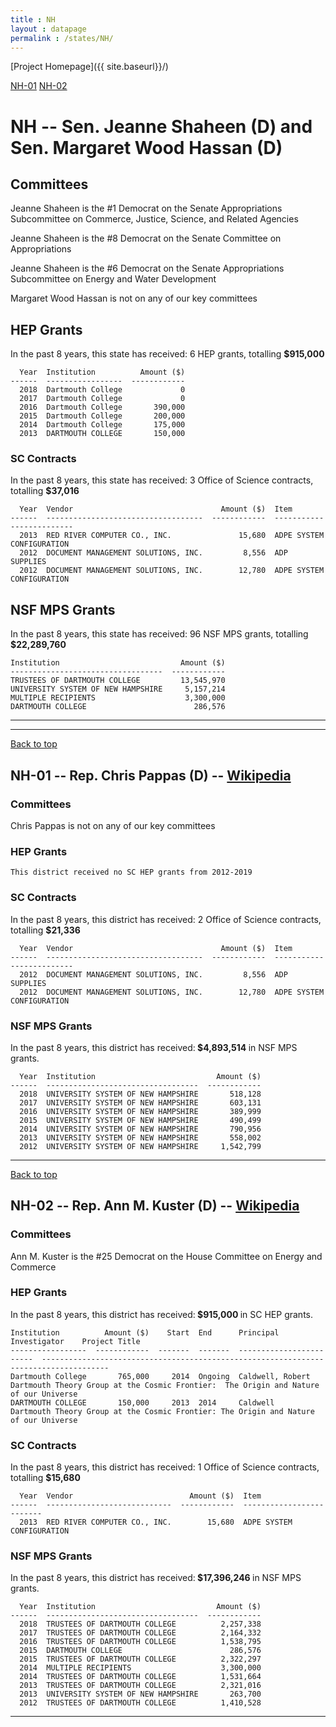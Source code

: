 ```yaml
---
title : NH
layout : datapage
permalink : /states/NH/
---
```

<a name="top"></a>
[Project Homepage]({{ site.baseurl}}/)


[NH-01](#NH-01)  [NH-02](#NH-02)  

# NH -- Sen. Jeanne Shaheen (D) and  Sen. Margaret Wood Hassan (D)
## Committees
Jeanne Shaheen is the #1 Democrat on the Senate Appropriations Subcommittee on Commerce, Justice, Science, and Related Agencies 

Jeanne Shaheen is the #8 Democrat on the Senate Committee on Appropriations 

Jeanne Shaheen is the #6 Democrat on the Senate Appropriations Subcommittee on Energy and Water Development 

Margaret Wood Hassan is not on any of our key committees 

## HEP Grants
In the past 8 years, this state has received:
6 HEP grants, totalling <b> $915,000</b>
```
  Year  Institution          Amount ($)
------  -----------------  ------------
  2018  Dartmouth College             0
  2017  Dartmouth College             0
  2016  Dartmouth College       390,000
  2015  Dartmouth College       200,000
  2014  Dartmouth College       175,000
  2013  DARTMOUTH COLLEGE       150,000
```
### SC Contracts
In the past 8 years, this state has received:
3 Office of Science contracts, totalling <b> $37,016</b>
```
  Year  Vendor                                 Amount ($)  Item
------  -----------------------------------  ------------  -------------------------
  2013  RED RIVER COMPUTER CO., INC.               15,680  ADPE SYSTEM CONFIGURATION
  2012  DOCUMENT MANAGEMENT SOLUTIONS, INC.         8,556  ADP SUPPLIES
  2012  DOCUMENT MANAGEMENT SOLUTIONS, INC.        12,780  ADPE SYSTEM CONFIGURATION
```
## NSF MPS Grants
In the past 8 years, this state has received:
96 NSF MPS grants, totalling <b> $22,289,760</b>
```
Institution                           Amount ($)
----------------------------------  ------------
TRUSTEES OF DARTMOUTH COLLEGE         13,545,970
UNIVERSITY SYSTEM OF NEW HAMPSHIRE     5,157,214
MULTIPLE RECIPIENTS                    3,300,000
DARTMOUTH COLLEGE                        286,576
```
---
---
<a name="NH-01"></a>
[Back to top](#top)
## NH-01 -- Rep. Chris Pappas (D) -- [Wikipedia](https://en.wikipedia.org/wiki/NH-01)
### Committees
Chris Pappas is not on any of our key committees 

### HEP Grants
```
This district received no SC HEP grants from 2012-2019
```
### SC Contracts
In the past 8 years, this district has received:
2 Office of Science contracts, totalling <b> $21,336</b>
```
  Year  Vendor                                 Amount ($)  Item
------  -----------------------------------  ------------  -------------------------
  2012  DOCUMENT MANAGEMENT SOLUTIONS, INC.         8,556  ADP SUPPLIES
  2012  DOCUMENT MANAGEMENT SOLUTIONS, INC.        12,780  ADPE SYSTEM CONFIGURATION
```
### NSF MPS Grants
In the past 8 years, this district has received:<b> $4,893,514 </b>in NSF MPS grants.
```
  Year  Institution                           Amount ($)
------  ----------------------------------  ------------
  2018  UNIVERSITY SYSTEM OF NEW HAMPSHIRE       518,128
  2017  UNIVERSITY SYSTEM OF NEW HAMPSHIRE       603,131
  2016  UNIVERSITY SYSTEM OF NEW HAMPSHIRE       389,999
  2015  UNIVERSITY SYSTEM OF NEW HAMPSHIRE       490,499
  2014  UNIVERSITY SYSTEM OF NEW HAMPSHIRE       790,956
  2013  UNIVERSITY SYSTEM OF NEW HAMPSHIRE       558,002
  2012  UNIVERSITY SYSTEM OF NEW HAMPSHIRE     1,542,799
```
---
<a name="NH-02"></a>
[Back to top](#top)
## NH-02 -- Rep. Ann M. Kuster (D) -- [Wikipedia](https://en.wikipedia.org/wiki/NH-02)
### Committees
Ann M. Kuster is the #25 Democrat on the House Committee on Energy and Commerce 

### HEP Grants
In the past 8 years, this district has received:<b> $915,000 </b>in SC HEP grants.
```
Institution          Amount ($)    Start  End      Principal Investigator    Project Title
-----------------  ------------  -------  -------  ------------------------  -------------------------------------------------------------------------------------
Dartmouth College       765,000     2014  Ongoing  Caldwell, Robert          Dartmouth Theory Group at the Cosmic Frontier:  The Origin and Nature of our Universe
DARTMOUTH COLLEGE       150,000     2013  2014     Caldwell                  Dartmouth Theory Group at the Cosmic Frontier: The Origin and Nature of our Universe
```
### SC Contracts
In the past 8 years, this district has received:
1 Office of Science contracts, totalling <b> $15,680</b>
```
  Year  Vendor                          Amount ($)  Item
------  ----------------------------  ------------  -------------------------
  2013  RED RIVER COMPUTER CO., INC.        15,680  ADPE SYSTEM CONFIGURATION
```
### NSF MPS Grants
In the past 8 years, this district has received:<b> $17,396,246 </b>in NSF MPS grants.
```
  Year  Institution                           Amount ($)
------  ----------------------------------  ------------
  2018  TRUSTEES OF DARTMOUTH COLLEGE          2,257,338
  2017  TRUSTEES OF DARTMOUTH COLLEGE          2,164,332
  2016  TRUSTEES OF DARTMOUTH COLLEGE          1,538,795
  2015  DARTMOUTH COLLEGE                        286,576
  2015  TRUSTEES OF DARTMOUTH COLLEGE          2,322,297
  2014  MULTIPLE RECIPIENTS                    3,300,000
  2014  TRUSTEES OF DARTMOUTH COLLEGE          1,531,664
  2013  TRUSTEES OF DARTMOUTH COLLEGE          2,321,016
  2013  UNIVERSITY SYSTEM OF NEW HAMPSHIRE       263,700
  2012  TRUSTEES OF DARTMOUTH COLLEGE          1,410,528
```
---
